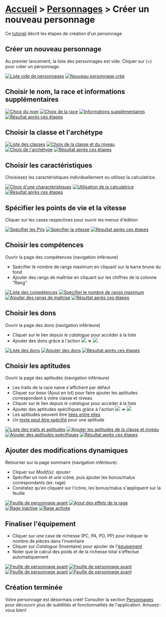 # [Accueil](../README.md) > [Personnages](character.md) > Créer un nouveau personnage

Ce [tutoriel](../tuto/README.md) décrit les étapes de création d'un personnage

## Créer un nouveau personnage

Au premier lancement, la liste des personnages est vide. Cliquer sur (+) pour créer un personnage.

<a href="../../images/character/characters-list.png"><img src="../../images/character/characters-list_small.jpg" title="Liste vide de personnages"/></a>
<a href="../../images/character/new-character-1.png"><img src="../../images/character/new-character-1_small.jpg" title="Nouveau personnage créé"/></a>

## Choisir le nom, la race et informations supplémentaires

<a href="../../images/character/new-character-2.png"><img src="../../images/character/new-character-2_small.jpg" title="Choix du nom"/></a>
<a href="../../images/character/new-character-3.png"><img src="../../images/character/new-character-3_small.jpg" title="Choix de la race"/></a>
<a href="../../images/character/new-character-4.png"><img src="../../images/character/new-character-4_small.jpg" title="Informations supplémentaires"/></a>
<a href="../../images/character/new-character-5.png"><img src="../../images/character/new-character-5_small.jpg" title="Résultat après ces étapes"/></a>

## Choisir la classe et l'archétype

<a href="../../images/character/new-character-6.png"><img src="../../images/character/new-character-6_small.jpg" title="Liste des classes"/></a>
<a href="../../images/character/new-character-7.png"><img src="../../images/character/new-character-7_small.jpg" title="Choix de la classe et du niveau"/></a>
<a href="../../images/character/new-character-8.png"><img src="../../images/character/new-character-8_small.jpg" title="Choix de l'archétype"/></a>
<a href="../../images/character/new-character-9.png"><img src="../../images/character/new-character-9_small.jpg" title="Résultat après ces étapes"/></a>

## Choisir les caractéristiques

Choisissez les caractéristiques individuellement ou utilisez la calculatrice.

<a href="../../images/character/new-character-10.png"><img src="../../images/character/new-character-10_small.jpg" title="Choix d'une charactéristiques"/></a>
<a href="../../images/character/new-character-11.png"><img src="../../images/character/new-character-11_small.jpg" title="Utilisation de la calculatrice"/></a>
<a href="../../images/character/new-character-12.png"><img src="../../images/character/new-character-12_small.jpg" title="Résultat après ces étapes"/></a>

## Spécifier les points de vie et la vitesse

Cliquer sur les cases respectives pour ouvrir les menus d'édition

<a href="../../images/character/new-character-13.png"><img src="../../images/character/new-character-13_small.jpg" title="Spécifier les PVs"/></a>
<a href="../../images/character/new-character-14.png"><img src="../../images/character/new-character-14_small.jpg" title="Spécifier la vitesse"/></a>
<a href="../../images/character/new-character-15.png"><img src="../../images/character/new-character-15_small.jpg" title="Résultat après ces étapes"/></a>

## Choisir les compétences

Ouvrir la page des compétences (navigation inférieure)
* Spécifier le nombre de rangs maximum en cliquant sur la barre brune du fond
* Ajouter des rangs de maîtrise en cliquant sur les chiffres de la colonne "Rang"

<a href="../../images/character/new-character-16.png"><img src="../../images/character/new-character-16_small.jpg" title="Liste des compétences"/></a>
<a href="../../images/character/new-character-17.png"><img src="../../images/character/new-character-17_small.jpg" title="Spécifier le nombre de rangs maximum"/></a>
<a href="../../images/character/new-character-18.png"><img src="../../images/character/new-character-18_small.jpg" title="Ajouter des rangs de maîtrise"/></a>
<a href="../../images/character/new-character-19.png"><img src="../../images/character/new-character-19_small.jpg" title="Résultat après ces étapes"/></a>

## Choisir les dons

Ouvrir la page des dons (navigation inférieure)
* Cliquer sur le lien _depuis le catalogue_ pour accéder à la liste
* Ajouter des dons grâce à l'action ![](../../images/icons/addtocharacter-off.png) => ![](../../images/icons/addtocharacter-on.png)

<a href="../../images/character/new-character-20.png"><img src="../../images/character/new-character-20_small.jpg" title="Liste des dons"/></a>
<a href="../../images/character/new-character-21.png"><img src="../../images/character/new-character-21_small.jpg" title="Ajouter des dons"/></a>
<a href="../../images/character/new-character-22.png"><img src="../../images/character/new-character-22_small.jpg" title="Résultat après ces étapes"/></a>

## Choisir les aptitudes

Ouvrir la page des aptitudes (navigation inférieure)
* Les traits de la race naine s'affichent par défaut
* Cliquer sur _base_ (Ajout en lot) pour faire ajouter les aptitudes correspondant à votre classe et niveau
* Cliquer sur le lien _depuis le catalogue_ pour accéder à la liste
* Ajouter des aptitudes spécifiques grâce à l'action ![](../../images/icons/addtocharacter-off.png) => ![](../../images/icons/addtocharacter-on.png)
* Les aptitudes peuvent être [liées entre elles](../catalog/feature-details.md)
* Un [texte peut être spécifié](../catalog/feature-details.md) pour une aptitude


<a href="../../images/character/new-character-23.png"><img src="../../images/character/new-character-23_small.jpg" title="Liste des traits et aptitudes"/></a>
<a href="../../images/character/new-character-24.png"><img src="../../images/character/new-character-24_small.jpg" title="Ajouter les aptitudes de la classe et niveau"/></a>
<a href="../../images/character/new-character-25.png"><img src="../../images/character/new-character-25_small.jpg" title="Ajouter des aptitudes spécifiques"/></a>
<a href="../../images/character/new-character-26.png"><img src="../../images/character/new-character-26_small.jpg" title="Résultat après ces étapes"/></a>

## Ajouter des modifications dynamiques

Retourner sur la page sommaire (navigation inférieure)
* Cliquer sur _Modif(s): ajouter_
* Spécifier un nom et une icône, puis ajouter les bonus/malus correspondants (ex: rage)
* Constatez qu'en cliquant sur l'icône, les bonus/malus s'appliquent sur la feuille

<a href="../../images/character/new-character-15.png"><img src="../../images/character/new-character-15_small.jpg" title="Feuille de personnage avant"/></a>
<a href="../../images/character/new-character-27.png"><img src="../../images/character/new-character-27_small.jpg" title="Ajout des effets de la rage"/></a>
<a href="../../images/character/new-character-28.png"><img src="../../images/character/new-character-28_small.jpg" title="Rage inactive"/></a>
<a href="../../images/character/new-character-29.png"><img src="../../images/character/new-character-29_small.jpg" title="Rage activée"/></a>

## Finaliser l'équipement

* Cliquer sur une case de richesse (PC, PA, PO, PP) pour indiquer le nombre de pièces dans l'inventaire
* Cliquer sur _Catalogue_ (Inventaire) pour ajouter de l'[équipement](../catalog/equipment.md)
* Noter que le calcul des poids et de la richesse total s'effectue automatiquement

<a href="../../images/character/new-character-30.png"><img src="../../images/character/new-character-30_small.jpg" title="Feuille de personnage avant"/></a>
<a href="../../images/character/new-character-31.png"><img src="../../images/character/new-character-31_small.jpg" title="Feuille de personnage avant"/></a>
<a href="../../images/character/new-character-32.png"><img src="../../images/character/new-character-32_small.jpg" title="Feuille de personnage avant"/></a>
<a href="../../images/character/new-character-33.png"><img src="../../images/character/new-character-33_small.jpg" title="Feuille de personnage avant"/></a>

## Création terminée

Votre personnage est désormais créé! Consulter la section [Personnages](character.md) pour découvrir 
plus de subtilités et fonctionnalités de l'application. Amusez-vous bien!